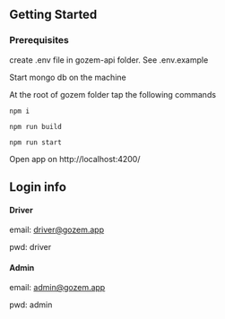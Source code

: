 ## Getting Started


### Prerequisites

create .env file in gozem-api folder. See .env.example

Start mongo db on the machine

At the root of gozem folder tap the following commands

```
npm i

npm run build

npm run start
```

Open app on  http://localhost:4200/

## Login info

#### Driver

email: driver@gozem.app

pwd: driver

#### Admin

email: admin@gozem.app

pwd: admin